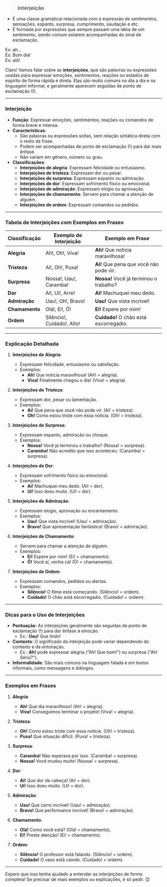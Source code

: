 > ### Interjeição
* É uma classe gramatical relacionada com a expressão de sentimentos, sensações, espanto, surpresa, cumprimento, saudação e etc.
* É formada por expressões que sempre passam uma ideia de um sentimento, sendo comum estarem acompanhadas do sinal de exclamação.

Ex: ah...  
Ex: Bom dia!  
Ex: alô!

Claro! Vamos falar sobre as **interjeições**, que são palavras ou expressões usadas para expressar emoções, sentimentos, reações ou estados de espírito de forma rápida e direta. Elas são muito comuns no dia a dia e na linguagem informal, e geralmente aparecem seguidas de ponto de exclamação (!).

---

### **Interjeição**
   - **Função**: Expressar emoções, sentimentos, reações ou comandos de forma breve e intensa.
   - **Características**:
     - São palavras ou expressões soltas, sem relação sintática direta com o resto da frase.
     - Podem ser acompanhadas de ponto de exclamação (!) para dar mais ênfase.
     - Não variam em gênero, número ou grau.
   - **Classificações**:
     - **Interjeições de alegria**: Expressam felicidade ou entusiasmo.
     - **Interjeições de tristeza**: Expressam dor ou pesar.
     - **Interjeições de surpresa**: Expressam espanto ou admiração.
     - **Interjeições de dor**: Expressam sofrimento físico ou emocional.
     - **Interjeições de admiração**: Expressam elogio ou aprovação.
     - **Interjeições de chamamento**: Servem para chamar a atenção de alguém.
     - **Interjeições de ordem**: Expressam comandos ou pedidos.

---

### **Tabela de Interjeições com Exemplos em Frases**

| **Classificação**       | **Exemplo de Interjeição** | **Exemplo em Frase**                                                                 |
|-------------------------|----------------------------|-------------------------------------------------------------------------------------|
| **Alegria**             | Ah!, Oh!, Viva!            | **Ah!** Que notícia maravilhosa!                                                   |
| **Tristeza**            | Ai!, Oh!, Puxa!            | **Ai!** Que pena que você não pode vir.                                            |
| **Surpresa**            | Nossa!, Uau!, Caramba!     | **Nossa!** Você já terminou o trabalho?                                            |
| **Dor**                 | Ai!, Ui!, Arre!            | **Ai!** Machuquei meu dedo.                                                        |
| **Admiração**           | Uau!, Oh!, Bravo!          | **Uau!** Que vista incrível!                                                       |
| **Chamamento**          | Olá!, Ei!, Ô!              | **Ei!** Espere por mim!                                                            |
| **Ordem**               | Silêncio!, Cuidado!, Alto! | **Cuidado!** O chão está escorregadio.                                             |

---

### **Explicação Detalhada**

1. **Interjeições de Alegria**:
   - Expressam felicidade, entusiasmo ou satisfação.
   - Exemplos:
     - **Ah!** Que notícia maravilhosa! (Ah! = alegria).
     - **Viva!** Finalmente chegou o dia! (Viva! = alegria).

2. **Interjeições de Tristeza**:
   - Expressam dor, pesar ou lamentação.
   - Exemplos:
     - **Ai!** Que pena que você não pode vir. (Ai! = tristeza).
     - **Oh!** Como estou triste com essa notícia. (Oh! = tristeza).

3. **Interjeições de Surpresa**:
   - Expressam espanto, admiração ou choque.
   - Exemplos:
     - **Nossa!** Você já terminou o trabalho? (Nossa! = surpresa).
     - **Caramba!** Não acredito que isso aconteceu. (Caramba! = surpresa).

4. **Interjeições de Dor**:
   - Expressam sofrimento físico ou emocional.
   - Exemplos:
     - **Ai!** Machuquei meu dedo. (Ai! = dor).
     - **Ui!** Isso doeu muito. (Ui! = dor).

5. **Interjeições de Admiração**:
   - Expressam elogio, aprovação ou encantamento.
   - Exemplos:
     - **Uau!** Que vista incrível! (Uau! = admiração).
     - **Bravo!** Que apresentação fantástica! (Bravo! = admiração).

6. **Interjeições de Chamamento**:
   - Servem para chamar a atenção de alguém.
   - Exemplos:
     - **Ei!** Espere por mim! (Ei! = chamamento).
     - **Ô!** Você aí, venha cá! (Ô! = chamamento).

7. **Interjeições de Ordem**:
   - Expressam comandos, pedidos ou alertas.
   - Exemplos:
     - **Silêncio!** O filme está começando. (Silêncio! = ordem).
     - **Cuidado!** O chão está escorregadio. (Cuidado! = ordem).

---

### **Dicas para o Uso de Interjeições**
   - **Pontuação**: As interjeições geralmente são seguidas de ponto de exclamação (!) para dar ênfase à emoção.
     - Ex.: **Uau!** Que lindo!
   - **Contexto**: O significado da interjeição pode variar dependendo do contexto e da entonação.
     - Ex.: **Ah!** pode expressar alegria ("Ah! Que bom!") ou surpresa ("Ah! Sério?").
   - **Informalidade**: São mais comuns na linguagem falada e em textos informais, como mensagens e diálogos.

---

### **Exemplos em Frases**

1. **Alegria**:
   - **Ah!** Que dia maravilhoso! (Ah! = alegria).
   - **Viva!** Conseguimos terminar o projeto! (Viva! = alegria).

2. **Tristeza**:
   - **Oh!** Como estou triste com essa notícia. (Oh! = tristeza).
   - **Puxa!** Que situação difícil. (Puxa! = tristeza).

3. **Surpresa**:
   - **Caramba!** Não esperava por isso. (Caramba! = surpresa).
   - **Nossa!** Você mudou muito! (Nossa! = surpresa).

4. **Dor**:
   - **Ai!** Que dor de cabeça! (Ai! = dor).
   - **Ui!** Isso doeu muito. (Ui! = dor).

5. **Admiração**:
   - **Uau!** Que carro incrível! (Uau! = admiração).
   - **Bravo!** Que performance incrível! (Bravo! = admiração).

6. **Chamamento**:
   - **Olá!** Como você está? (Olá! = chamamento).
   - **Ei!** Preste atenção! (Ei! = chamamento).

7. **Ordem**:
   - **Silêncio!** O professor está falando. (Silêncio! = ordem).
   - **Cuidado!** O vaso está caindo. (Cuidado! = ordem).

---

Espero que isso tenha ajudado a entender as interjeições de forma completa! Se precisar de mais exemplos ou explicações, é só pedir. 😊